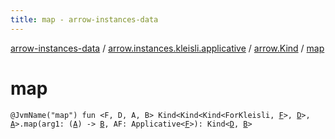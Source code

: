 ```yaml
---
title: map - arrow-instances-data
---
```


[arrow-instances-data](../../index.html) / [arrow.instances.kleisli.applicative](../index.html) / [arrow.Kind](index.html) / [map](./map.html)

# map

`@JvmName("map") fun <F, D, A, B> Kind<Kind<Kind<ForKleisli, `[`F`](map.html#F)`>, `[`D`](map.html#D)`>, `[`A`](map.html#A)`>.map(arg1: (`[`A`](map.html#A)`) -> `[`B`](map.html#B)`, AF: Applicative<`[`F`](map.html#F)`>): Kind<`[`D`](map.html#D)`, `[`B`](map.html#B)`>`